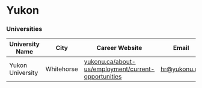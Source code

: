 # Yukon

### Universities

| University Name  | City       | Career Website                                                                                                         | Email        |
| ---------------- | ---------- | ---------------------------------------------------------------------------------------------------------------------- | ------------ |
| Yukon University | Whitehorse | [yukonu.ca/about-us/employment/current-opportunities](https://www.yukonu.ca/about-us/employment/current-opportunities) | hr@yukonu.ca |
